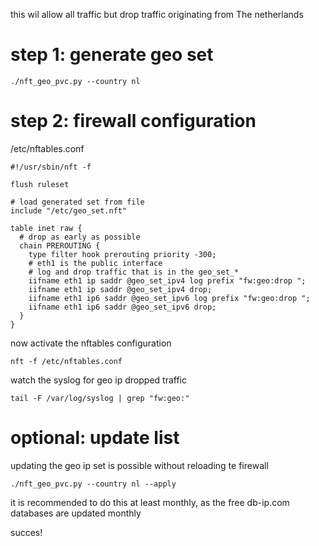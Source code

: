 this wil allow all traffic but drop traffic originating from The netherlands

# step 1: generate geo set

    ./nft_geo_pvc.py --country nl

# step 2: firewall configuration

/etc/nftables.conf

    #!/usr/sbin/nft -f
    
    flush ruleset

    # load generated set from file
    include "/etc/geo_set.nft"

    table inet raw {
      # drop as early as possible
      chain PREROUTING {
        type filter hook prerouting priority -300;
	    # eth1 is the public interface
        # log and drop traffic that is in the geo_set_*
        iifname eth1 ip saddr @geo_set_ipv4 log prefix "fw:geo:drop ";
        iifname eth1 ip saddr @geo_set_ipv4 drop;
        iifname eth1 ip6 saddr @geo_set_ipv6 log prefix "fw:geo:drop ";
        iifname eth1 ip6 saddr @geo_set_ipv6 drop;
      }
    }

now activate the nftables configuration

    nft -f /etc/nftables.conf

watch the syslog for geo ip dropped traffic

    tail -F /var/log/syslog | grep "fw:geo:"

# optional: update list
updating the geo ip set is possible without reloading te firewall

    ./nft_geo_pvc.py --country nl --apply

it is recommended to do this at least monthly, as the free db-ip.com databases are updated monthly 

succes!